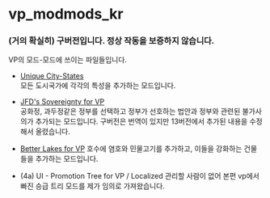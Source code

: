 # vp_modmods_kr
### (거의 확실히) 구버전입니다. 정상 작동을 보증하지 않습니다.

VP의 모드-모드에 쓰이는 파일들입니다.

- [Unique City-States](https://gall.dcinside.com/civilization/265235)  
모든 도시국가에 각각의 특성을 추가하는 모드입니다.
- [JFD's Sovereignty for VP](https://gall.dcinside.com/civilization/275728)  
공화정, 과두정같은 정부를 선택하고 정부가 선호하는 법안과 정부와 관련된 불가사의가 추가되는 모드입니다. 구버전은 번역이 있지만 13버전에서 추가된 내용을 수정해서 올렸습니다.
- [Better Lakes for VP](https://forums.civfanatics.com/resources/better-lakes-for-vp.28446/)
호수에 염호와 민물고기를 추가하고, 이들을 강화하는 건물들을 추가하는 모드입니다.

- (4a) UI - Promotion Tree for VP / Localized
관리할 사람이 없어 본편 vp에서 빠진 승급 트리 모드를 제가 임의로 가져왔습니다.